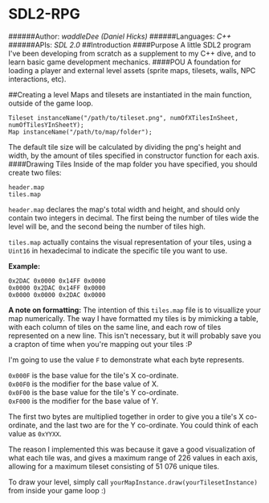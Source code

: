 # SDL2-RPG
######Author: *waddleDee (Daniel Hicks)*
######Languages: *C++*
######APIs: *SDL 2.0*
##Introduction
####Purpose
A little SDL2 program I've been developing from scratch as a supplement to my C++ dive, and to learn basic game development mechanics.
####POU
A foundation for loading a player and external level assets (sprite maps, tilesets, walls, NPC interactions, etc).

##Creating a level
Maps and tilesets are instantiated in the main function, outside of the game loop.
```
Tileset instanceName("/path/to/tileset.png", numOfXTilesInSheet, numOfTilesYInSheetY);
Map instanceName("/path/to/map/folder");
```
The default tile size will be calculated by dividing the png's height and width, by the amount of tiles specified in constructor function for each axis.
####Drawing Tiles
Inside of the map folder you have specified, you should create two files:
```
header.map
tiles.map
```
`header.map` declares the map's total width and height, and should only contain two integers in decimal. The first being the number of tiles wide the level will be, and the second being the number of tiles high.

`tiles.map` actually contains the visual representation of your tiles, using a `Uint16` in hexadecimal to indicate the specific tile you want to use.

**Example:**
````
0x2DAC 0x0000 0x14FF 0x0000
0x0000 0x2DAC 0x14FF 0x0000
0x0000 0x0000 0x2DAC 0x0000
````
**A note on formatting:** The intention of this `tiles.map` file is to visuallize your map numerically. The way I have formatted my tiles is by mimicking a table, with each column of tiles on the same line, and each row of tiles represented on a new line. This isn't necessary, but it will probably save you a crapton of time when you're mapping out your tiles :P

I'm going to use the value `F` to demonstrate what each byte represents.

`0x000F` is the base value for the tile's X co-ordinate.<br />
`0x00F0` is the modifier for the base value of X.<br />
`0x0F00` is the base value for the tile's Y co-ordinate.<br />
`0xF000` is the modifier for the base value of Y.

The first two bytes are multiplied together in order to give you a tile's X co-ordinate, and the last two are for the Y co-ordinate. You could think of each value as `0xYYXX`.

The reason I implemented this was because it gave a good visualization of what each tile was, and gives a maximum range of 226 values in each axis, allowing for a maximum tileset consisting of 51 076 unique tiles.

To draw your level, simply call `yourMapInstance.draw(yourTilesetInstance)` from inside your game loop :)
